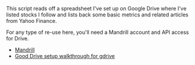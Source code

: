 This script reads off a spreadsheet I've set up on Google Drive where I've listed stocks I follow and lists back some basic metrics and related articles from Yahoo Finance.

For any type of re-use here, you'll need a Mandrill account and API access for Drive. 

- <a href="https://www.mandrill.com/" target="_blank">Mandrill</a>
- <a href="http://gspread.readthedocs.org/en/latest/oauth2.html" target="_blank">Good Drive setup walkthrough for gdrive</a>

